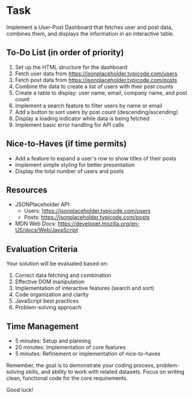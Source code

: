 # Task
Implement a User-Post Dashboard that fetches user and post data, combines them, and displays the information in an interactive table.

## To-Do List (in order of priority)
1. Set up the HTML structure for the dashboard
2. Fetch user data from https://jsonplaceholder.typicode.com/users
3. Fetch post data from https://jsonplaceholder.typicode.com/posts
4. Combine the data to create a list of users with their post counts
5. Create a table to display: user name, email, company name, and post count
6. Implement a search feature to filter users by name or email
7. Add a button to sort users by post count (descending/ascending)
8. Display a loading indicator while data is being fetched
9. Implement basic error handling for API calls

## Nice-to-Haves (if time permits)
- Add a feature to expand a user's row to show titles of their posts
- Implement simple styling for better presentation
- Display the total number of users and posts

## Resources
- JSONPlaceholder API:
  - Users: https://jsonplaceholder.typicode.com/users
  - Posts: https://jsonplaceholder.typicode.com/posts
- MDN Web Docs: https://developer.mozilla.org/en-US/docs/Web/JavaScript

## Evaluation Criteria
Your solution will be evaluated based on:

1. Correct data fetching and combination
2. Effective DOM manipulation
3. Implementation of interactive features (search and sort)
4. Code organization and clarity
5. JavaScript best practices
6. Problem-solving approach

## Time Management
- 5 minutes: Setup and planning
- 20 minutes: Implementation of core features
- 5 minutes: Refinement or implementation of nice-to-haves

Remember, the goal is to demonstrate your coding process, problem-solving skills, and ability to work with related datasets. Focus on writing clean, functional code for the core requirements.

Good luck!